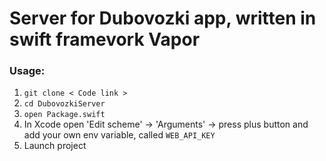 # Server for Dubovozki app, written in swift framevork Vapor

### Usage: 
1. ``` git clone < Code link > ```
2. ``` cd DubovozkiServer ```
3. ``` open Package.swift ```
4. In Xcode open 'Edit scheme' -> 'Arguments' -> press plus button and add your own env variable, called ``` WEB_API_KEY ```
5. Launch project
